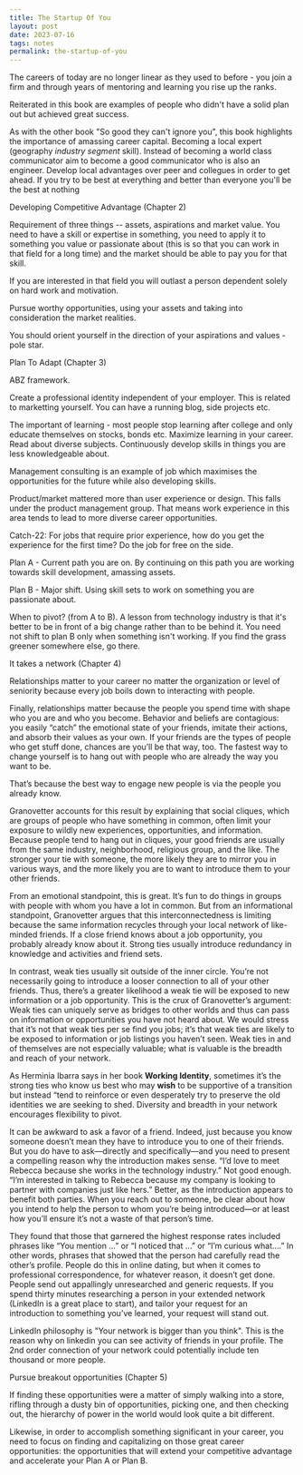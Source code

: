 ```yaml
---
title: The Startup Of You
layout: post
date: 2023-07-16
tags: notes
permalink: the-startup-of-you
---
```

<p style="color: rgb(26, 26, 26)" class="body"><span>The careers of today are no longer linear as they used to before - you join a firm and through years of mentoring and learning you rise up the ranks. </span></p><p class="body"><span>Reiterated in this book are examples of people who didn't have a solid plan out but achieved great success.</span></p><p class="body"><span>As with the other book "So good they can't ignore you", this book highlights the importance of amassing career capital. Becoming a local expert (geography <em> industry segment </em> skill). Instead of becoming a world class communicator aim to become a good communicator who is also an engineer. Develop local advantages over peer and collegues in order to get ahead. If you try to be best at everything and better than everyone you'll be the best at nothing</span></p><p class="body"><span>Developing Competitive Advantage (Chapter 2)</span></p><p class="body"><span>Requirement of three things -- assets, aspirations and market value. You need to have a skill or expertise in something, you need to apply it to something you value or passionate about (this is so that you can work in that field for a long time) and the market should be able to pay you for that skill. </span></p><p class="body"><span>If you are interested in that field you will outlast a person dependent solely on hard work and motivation.</span></p><p class="body"><span>Pursue worthy opportunities, using your assets and taking into consideration the market realities. </span></p><p class="body"><span>You should orient yourself in the direction of your aspirations and values - pole star.</span></p><p class="body"><span>Plan To Adapt (Chapter 3) </span></p><p class="body"><span>ABZ framework.</span></p><p class="body"><span>Create a professional identity independent of your employer. This is related to marketting yourself. You can have a running blog, side projects etc.</span></p><p class="body"><span>The important of learning - most people stop learning after college and only educate themselves on stocks, bonds etc. Maximize learning in your career. Read about diverse subjects. Continuously develop skills in things you are less knowledgeable about. </span></p><p class="body"><span>Management consulting is an example of job which maximises the opportunities for the future while also developing skills.</span></p><p class="body"><span>Product/market mattered more than user experience or design. This falls under the product management group. That means work experience in this area tends to lead to more diverse career opportunities.</span></p><p class="body"><span>Catch-22: For jobs that require prior experience, how do you get the experience for the first time? Do the job for free on the side.</span></p><p class="body"><span>Plan A - Current path you are on. By continuing on this path you are working towards skill development, amassing assets.</span></p><p class="body"><span>Plan B - Major shift. Using skill sets to work on something you are passionate about.</span></p><p class="body"><span>When to pivot? (from A to B). A lesson from technology industry is that it's better to be in front of a big change rather than to be behind it. You need not shift to plan B only when something isn't working. If you find the grass greener somewhere else, go there.</span></p><p class="body"><span>It takes a network (Chapter 4)</span></p><p class="body"><span>Relationships matter to your career no matter the organization or level of seniority because every job boils down to interacting with people.</span></p><p class="body"><span>Finally, relationships matter because the people you spend time with shape who you are and who you become. Behavior and beliefs are contagious: you easily “catch” the emotional state of your friends, imitate their actions, and absorb their values as your own. If your friends are the types of people who get stuff done, chances are you’ll be that way, too. The fastest way to change yourself is to hang out with people who are already the way you want to be.</span></p><p class="body"><span>That’s because the best way to engage new people is via the people you already know.</span></p><p class="body"><span>Granovetter accounts for this result by explaining that social cliques, which are groups of people who have something in common, often limit your exposure to wildly new experiences, opportunities, and information. Because people tend to hang out in cliques, your good friends are usually from the same industry, neighborhood, religious group, and the like. The stronger your tie with someone, the more likely they are to mirror you in various ways, and the more likely you are to want to introduce them to your other friends.</span></p><p class="body"><span>From an emotional standpoint, this is great. It’s fun to do things in groups with people with whom you have a lot in common. But from an informational standpoint, Granovetter argues that this interconnectedness is limiting because the same information recycles through your local network of like-minded friends. If a close friend knows about a job opportunity, you probably already know about it. Strong ties usually introduce redundancy in knowledge and activities and friend sets.</span></p><p class="body"><span>In contrast, weak ties usually sit outside of the inner circle. You’re not necessarily going to introduce a looser connection to all of your other friends. Thus, there’s a greater likelihood a weak tie will be exposed to new information or a job opportunity. This is the crux of Granovetter’s argument: Weak ties can uniquely serve as bridges to other worlds and thus can pass on information or opportunities you have not heard about. We would stress that it’s not that weak ties per se find you jobs; it’s that weak ties are likely to be exposed to information or job listings you haven’t seen. Weak ties in and of themselves are not especially valuable; what is valuable is the breadth and reach of your network.</span></p><p class="body"><span>As Herminia Ibarra says in her book <strong>Working Identity</strong>, sometimes it’s the strong ties who know us best who may <strong>wish</strong> to be supportive of a transition but instead “tend to reinforce or even desperately try to preserve the old identities we are seeking to shed. Diversity and breadth in your network encourages flexibility to pivot.</span></p><p class="body"><span>It can be awkward to ask a favor of a friend. Indeed, just because you know someone doesn’t mean they have to introduce you to one of their friends. But you do have to ask—directly and specifically—and you need to present a compelling reason why the introduction makes sense. “I’d love to meet Rebecca because she works in the technology industry.” Not good enough. “I’m interested in talking to Rebecca because my company is looking to partner with companies just like hers.” Better, as the introduction appears to benefit both parties. When you reach out to someone, be clear about how you intend to help the person to whom you’re being introduced—or at least how you’ll ensure it’s not a waste of that person’s time.</span></p><p class="body"><span>They found that those that garnered the highest response rates included phrases like “You mention …” or “I noticed that …” or “I’m curious what.…” In other words, phrases that showed that the person had carefully read the other’s profile. People do this in online dating, but when it comes to professional correspondence, for whatever reason, it doesn’t get done. People send out appallingly unresearched and generic requests. If you spend thirty minutes researching a person in your extended network (LinkedIn is a great place to start), and tailor your request for an introduction to something you’ve learned, your request will stand out.</span></p><p class="body"><span>LinkedIn philosophy is "Your network is bigger than you think". This is the reason why on linkedin you can see activity of friends in your profile. The 2nd order connection of your network could potentially include ten thousand or more people.</span></p><p class="body"><span>Pursue breakout opportunities (Chapter 5)</span></p><p class="body"><span>If finding these opportunities were a matter of simply walking into a store, rifling through a dusty bin of opportunities, picking one, and then checking out, the hierarchy of power in the world would look quite a bit different.</span></p><p class="body"><span>Likewise, in order to accomplish something significant in your career, you need to focus on finding and capitalizing on those great career opportunities: the opportunities that will extend your competitive advantage and accelerate your Plan A or Plan B.</span></p><p class="body"></p>